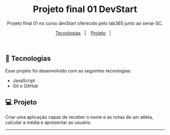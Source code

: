 <h1 align="center"> Projeto final 01 DevStart </h1>

<p align="center">
Projeto final 01 no curso devStart oferecido pelo lab365 junto ao senai-SC.
</p>

<p align="center">
  <a href="#-tecnologias">Tecnologias</a>&nbsp;&nbsp;&nbsp;|&nbsp;&nbsp;&nbsp;
  <a href="#-projeto">Projeto</a>&nbsp;&nbsp;&nbsp;|&nbsp;&nbsp;&nbsp;
</p>

<br>

## 🚀 Tecnologias

Esse projeto foi desenvolvido com as seguintes tecnologias:
- JavaScript
- Git e GitHub

## 💻 Projeto

Criar uma aplicação capaz de receber o nome e as notas de um atleta, calcular a média e apresentar ao usuário.

---